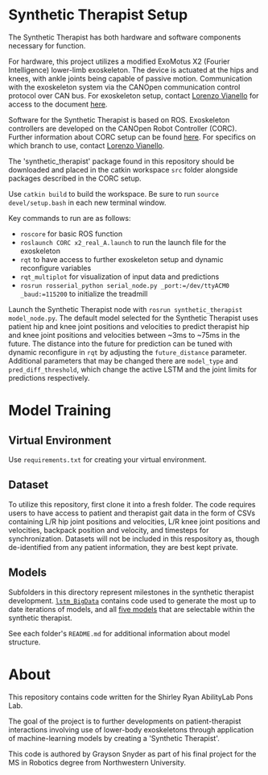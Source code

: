 # Synthetic Therapist Setup
The Synthetic Therapist has both hardware and software components necessary for function. 

For hardware, this project utilizes a modified ExoMotus X2 (Fourier Intelligence) lower-limb exoskeleton. The device is actuated at the hips and knees, with ankle joints being capable of passive motion. Communication with the exoskeleton system via the CANOpen communication control protocol over CAN bus. For exoskeleton setup, contact [Lorenzo Vianello](https://github.com/LorenzoVianello95) for access to the document [here](https://github.com/ponsLab/BACKUP_CANOpenRobotController/blob/master/doc/1.GettingStarted/GettingStarted.md).

Software for the Synthetic Therapist is based on ROS. Exoskeleton controllers are developed on the CANOpen Robot Controller (CORC). Further information about CORC setup can be found [here](https://github.com/ponsLab/BACKUP_CANOpenRobotController/blob/master/doc/1.GettingStarted/GettingStarted.md). For specifics on which branch to use, contact [Lorenzo Vianello](https://github.com/LorenzoVianello95).

The 'synthetic_therapist' package found in this repository should be downloaded and placed in the catkin workspace ```src``` folder alongside packages described in the CORC setup.

Use ```catkin build``` to build the workspace. Be sure to run ```source devel/setup.bash``` in each new terminal window.

Key commands to run are as follows:
- ```roscore``` for basic ROS function
- ```roslaunch CORC x2_real_A.launch``` to run the launch file for the exoskeleton
- ```rqt``` to have access to further exoskeleton setup and dynamic reconfigure variables
- ```rqt_multiplot``` for visualization of input data and predictions
- ```rosrun rosserial_python serial_node.py _port:=/dev/ttyACM0 _baud:=115200``` to initialize the treadmill

Launch the Synthetic Therapist node with ```rosrun synthetic_therapist model_node.py```. The default model selected for the Synthetic Therapist uses patient hip and knee joint positions and velocities to predict therapist hip and knee joint positions and velocities between ~3ms to ~75ms in the future. The distance into the future for prediction can be tuned with dynamic reconfigure in ```rqt``` by adjusting the ```future_distance``` parameter. Additional parameters that may be changed there are ```model_type``` and ```pred_diff_threshold```, which change the active LSTM and the joint limits for predictions respectively. 

# Model Training
## Virtual Environment
Use ```requirements.txt``` for creating your virtual environment.

## Dataset
To utilize this repository, first clone it into a fresh folder. The code requires users to have access to patient and therapist gait data in the form of CSVs containing L/R hip joint positions and velocities, L/R knee joint positions and velocities, backpack position and velocity, and timesteps for synchronization. Datasets will not be included in this respository as, though de-identified from any patient information, they are best kept private.

## Models
Subfolders in this directory represent milestones in the synthetic therapist development. [```lstm_BigData```](lstm_BigData/README.md) contains code used to generate the most up to date iterations of models, and all [five models](synthetic_therapist/models/) that are selectable within the synthetic therapist. 

See each folder's `README.md` for additional information about model structure.

# About
This repository contains code written for the Shirley Ryan AbilityLab Pons Lab. 

The goal of the project is to further developments on patient-therapist interactions involving use of lower-body exoskeletons through application of machine-learning models by creating a 'Synthetic Therapist'.

This code is authored by Grayson Snyder as part of his final project for the MS in Robotics degree from Northwestern University.
